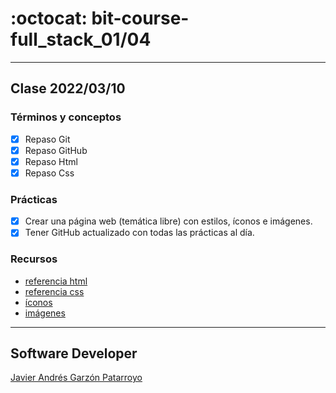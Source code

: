 # :octocat: bit-course-full_stack_01/04
- - -
## Clase 2022/03/10
### Términos y conceptos
* [x] Repaso Git
* [x] Repaso GitHub
* [x] Repaso Html
* [x] Repaso Css
### Prácticas
* [x] Crear una página web (temática libre) con estilos, íconos e imágenes.
* [x] Tener GitHub actualizado con todas las prácticas al día.
### Recursos
* [referencia html](https://htmlreference.io/)
* [referencia css](https://cssreference.io/)
* [íconos](https://fontawesome.com/)
* [imágenes](https://unsplash.com/)
- - -
## Software Developer
[Javier Andrés Garzón Patarroyo](https://javierandres.dev)
